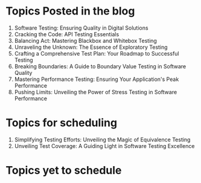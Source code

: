 # Topics Posted in the blog
1. Software Testing: Ensuring Quality in Digital Solutions
2. Cracking the Code: API Testing Essentials
3. Balancing Act: Mastering Blackbox and Whitebox Testing
4. Unraveling the Unknown: The Essence of Exploratory Testing
5. Crafting a Comprehensive Test Plan: Your Roadmap to Successful Testing
6. Breaking Boundaries: A Guide to Boundary Value Testing in Software Quality
7. Mastering Performance Testing: Ensuring Your Application's Peak Performance
8. Pushing Limits: Unveiling the Power of Stress Testing in Software Performance

# Topics for scheduling
1. Simplifying Testing Efforts: Unveiling the Magic of Equivalence Testing
2. Unveiling Test Coverage: A Guiding Light in Software Testing Excellence

# Topics yet to schedule